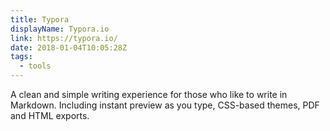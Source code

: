 ```yaml
---
title: Typora
displayName: Typora.io
link: https://typora.io/
date: 2018-01-04T10:05:28Z
tags:
  - tools
---
```


A clean and simple writing experience for those who like to write in Markdown. Including instant preview as you type, CSS-based themes, PDF and HTML exports.
